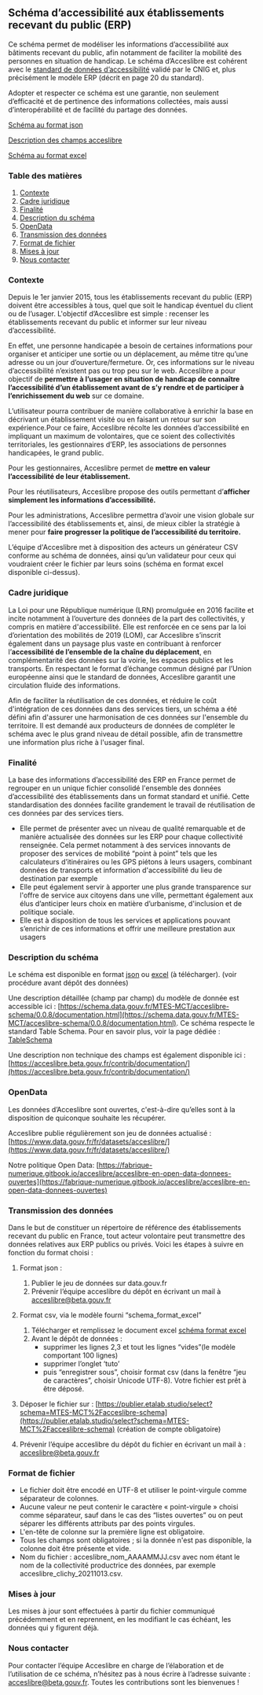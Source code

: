 ## Schéma d’accessibilité aux établissements recevant du public (ERP)

Ce schéma permet de modéliser les informations d’accessibilité aux bâtiments recevant du public, afin notamment de 
faciliter la mobilité des personnes en situation de handicap. Le schéma d’Acceslibre est cohérent avec 
le [standard de données d’accessibilité](http://cnig.gouv.fr/wp-content/uploads/2021/11/211021_Standard_CNIG_Accessibilite_v2021-10.pdf) 
validé par le CNIG et, plus précisément le modèle ERP (décrit en page 20 du standard).

Adopter et respecter ce schéma est une garantie, non seulement d’efficacité et de pertinence des informations collectées, mais aussi d’interopérabilité et de facilité du partage des données.

[Schéma au format json](https://github.com/MTES-MCT/acceslibre-schema/blob/master/schema.json)

[Description des champs acceslibre](https://acceslibre.beta.gouv.fr/contrib/documentation/)

[Schéma au format excel](https://github.com/MTES-MCT/acceslibre-schema/blob/master/schema_format_excel.xls)

### Table des matières
1. [Contexte](#contexte)
2. [Cadre juridique](#juridique)
3. [Finalité](#finalite)
4. [Description du schéma](#schema)
5. [OpenData](#opendata)
6. [Transmission des données](#transmission)
7. [Format de fichier](#format)
8. [Mises à jour](#update)
9. [Nous contacter](#contact)


### Contexte <a name="contexte"></a>

Depuis le 1er janvier 2015, tous les établissements recevant du public (ERP) doivent être accessibles à tous, quel 
que soit le handicap éventuel du client ou de l’usager. L'objectif d’Acceslibre est simple : recenser les 
établissements recevant du public et informer sur leur niveau d’accessibilité.

En effet, une personne handicapée a besoin de certaines informations pour organiser et anticiper une sortie ou un déplacement, au même titre qu’une adresse ou un jour d’ouverture/fermeture. Or, ces informations sur le niveau d’accessibilité n’existent pas ou trop peu sur le web.  Acceslibre a pour objectif de **permettre à l’usager en situation de handicap de connaître l’accessibilité d’un établissement avant de s’y rendre et de participer à l’enrichissement du web** sur ce domaine. 

L’utilisateur pourra contribuer de manière collaborative à enrichir la base en décrivant un établissement visité ou en faisant un retour sur son expérience.Pour ce faire, Acceslibre récolte les données d’accessibilité en impliquant un maximum de volontaires, que ce soient des collectivités territoriales, les gestionnaires d’ERP, les associations de personnes handicapées, le grand public.

Pour les gestionnaires, Acceslibre permet de **mettre en valeur l’accessibilité de leur établissement.**

Pour les réutilisateurs, Acceslibre propose des outils permettant d’**afficher simplement les informations d’accessibilité.**

Pour les administrations, Acceslibre permettra d’avoir une vision globale sur l’accessibilité des établissements et, ainsi, de mieux cibler la stratégie à mener pour **faire progresser la politique de l’accessibilité du territoire.**

L’équipe d'Acceslibre met à disposition des acteurs un générateur CSV conforme au schéma de données, ainsi qu’un validateur pour ceux qui voudraient créer le fichier par leurs soins (schéma en format excel disponible ci-dessus).




### Cadre juridique <a name="juridique"></a>

La Loi pour une République numérique (LRN) promulguée en 2016 facilite et incite notamment à l’ouverture des données de la part des collectivités, y compris en matière d'accessibilité. Elle est renforcée en ce sens par la loi d’orientation des mobilités de 2019 (LOM), car Acceslibre s’inscrit également dans un paysage plus vaste en contribuant à renforcer l’**accessibilité de l’ensemble de la chaîne du déplacement**, en complémentarité des données sur la voirie, les espaces publics et les transports. En respectant le format d’échange commun désigné par l’Union européenne ainsi que le standard de données, Acceslibre garantit une circulation fluide des informations.

Afin de faciliter la réutilisation de ces données, et réduire le coût d'intégration de ces données dans des services tiers, un schéma a été défini afin d'assurer une harmonisation de ces données sur l'ensemble du territoire. Il est demandé aux producteurs de données de compléter le schéma avec le plus grand niveau de détail possible, afin de transmettre une information plus riche à l'usager final.


### Finalité <a name="finalite"></a>

La base des informations d’accessibilité des ERP en France permet de regrouper en un unique fichier consolidé l'ensemble des données d’accessibilité des établissements dans un format standard et unifié. Cette standardisation des données facilite grandement le travail de réutilisation de ces données par des services tiers.

- Elle permet de présenter avec un niveau de qualité remarquable et de manière actualisée des données sur les ERP pour chaque
  collectivité renseignée. Cela permet notamment à des services innovants de proposer des services de mobilité “point à
  point” tels que les calculateurs d’itinéraires ou les GPS piétons à leurs usagers, combinant données de transports et information
  d'accessibilité du lieu de destination par exemple
- Elle peut également servir à apporter une plus grande transparence sur l'offre de service aux citoyens dans une ville,
  permettant également aux élus d’anticiper leurs choix en matière d’urbanisme, d'inclusion et de politique sociale.
- Elle est à disposition de tous les services et applications pouvant s’enrichir de ces informations et offrir une meilleure prestation aux usagers

### Description du schéma <a name="schema"></a>

Le schéma est disponible en format [json](https://github.com/MTES-MCT/acceslibre-schema/blob/master/schema.json) ou [excel](https://github.com/MTES-MCT/acceslibre-schema/blob/master/schema_format_excel.xls) (à télécharger). (voir procédure avant dépôt des données)

Une description détaillée (champ par champ) du modèle de donnée est accessible ici : [https://schema.data.gouv.fr/MTES-MCT/acceslibre-schema/0.0.8/documentation.html](https://schema.data.gouv.fr/MTES-MCT/acceslibre-schema/0.0.8/documentation.html). Ce schéma
respecte le standard Table Schema. Pour en savoir plus, voir la page dédiée : [TableSchema](https://specs.frictionlessdata.io/table-schema/)

Une description non technique des champs est également disponible ici : [https://acceslibre.beta.gouv.fr/contrib/documentation/](https://acceslibre.beta.gouv.fr/contrib/documentation/)

### OpenData <a name="opendata"></a>

Les données d’Acceslibre sont ouvertes, c'est-à-dire qu’elles sont à la disposition de quiconque souhaite les récupérer.

Acceslibre publie régulièrement son jeu de données actualisé :
 [https://www.data.gouv.fr/fr/datasets/acceslibre/](https://www.data.gouv.fr/fr/datasets/acceslibre/)

Notre politique Open Data: [https://fabrique-numerique.gitbook.io/acceslibre/acceslibre-en-open-data-donnees-ouvertes](https://fabrique-numerique.gitbook.io/acceslibre/acceslibre-en-open-data-donnees-ouvertes)

### Transmission des données <a name="transmission"></a>

Dans le but de constituer un répertoire de référence des établissements recevant du public en France, tout acteur volontaire peut transmettre des données relatives aux ERP publics ou privés. Voici les étapes à suivre en fonction du format choisi :

1) Format json :
   1) Publier le jeu de données sur data.gouv.fr 
   2) Prévenir l’équipe acceslibre du dépôt en écrivant un mail à [acceslibre@beta.gouv.fr](mailto:acceslibre@beta.gouv.fr)

2) Format csv, via le modèle fourni “schema_format_excel” 
   1) Télécharger et remplissez le document excel [schéma format excel](https://github.com/MTES-MCT/acceslibre-schema/blob/master/schema_format_excel.xls)
   2) Avant le dépôt de données :
      * supprimer les lignes 2,3 et tout les lignes “vides”(le modèle comportant 100 lignes)
      * supprimer l’onglet ‘tuto’ 
      * puis “enregistrer sous”, choisir format csv (dans la fenêtre “jeu de caractères”, choisir Unicode UTF-8).
Votre fichier est prêt à être déposé.
3) Déposer le fichier sur : [https://publier.etalab.studio/select?schema=MTES-MCT%2Facceslibre-schema](https://publier.etalab.studio/select?schema=MTES-MCT%2Facceslibre-schema)
(création de compte obligatoire)
4) Prévenir l’équipe acceslibre du dépôt du fichier en écrivant un mail à : [acceslibre@beta.gouv.fr](mailto:acceslibre@beta.gouv.fr)


### Format de fichier <a name="format"></a>

* Le fichier doit être encodé en UTF-8 et utiliser le point-virgule comme séparateur de colonnes.
* Aucune valeur ne peut contenir le caractère « point-virgule » choisi comme séparateur, sauf dans le cas des “listes ouvertes” ou on peut
séparer les différents attributs par des points virgules.
* L'en-tête de colonne sur la première ligne est obligatoire. 
* Tous les champs sont obligatoires ; si la donnée n'est pas disponible, la colonne doit être présente et vide. 
* Nom du fichier : acceslibre_nom_AAAAMMJJ.csv avec nom étant le nom de la collectivité productrice des données, par exemple
acceslibre_clichy_20211013.csv.

### Mises à jour <a name="update"></a>

Les mises à jour sont effectuées à partir du fichier communiqué précédemment et en reprennent, en les modifiant le cas
échéant, les données qui y figurent déjà.

### Nous contacter <a name="contact"></a>

Pour contacter l’équipe Acceslibre en charge de l’élaboration et de l’utilisation de ce schéma, n’hésitez pas à nous
écrire à l’adresse suivante : [acceslibre@beta.gouv.fr](mailto:acceslibre@beta.gouv.fr). Toutes les contributions sont
les bienvenues !
